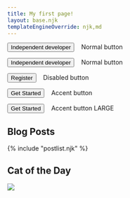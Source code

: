 ```yaml
---
title: My first page!
layout: base.njk
templateEngineOverride: njk,md
---
```


<button>Independent developer</button>  &nbsp;&nbsp; Normal button 

<button class="button-large">Independent developer</button>  &nbsp;&nbsp; Normal button 


<button class="disabled">Register</button>  &nbsp;&nbsp; Disabled button 

<button class="accent-button">Get Started</button>  &nbsp;&nbsp; Accent button 

<button class="accent-button button-large">Get Started</button>  &nbsp;&nbsp; Accent button LARGE

<!-- <button class="muted-button">Register</button> -->


## Blog Posts
{% include "postlist.njk" %}

## Cat of the Day

<img src="{{ catpic }}">
